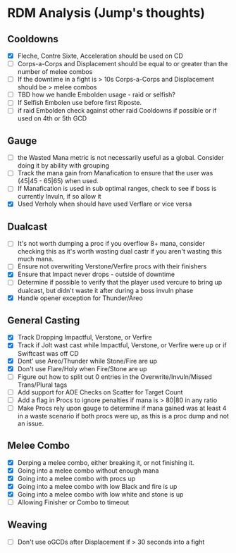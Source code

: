 # RDM Analysis (Jump's thoughts)

## Cooldowns
- [X] Fleche, Contre Sixte, Acceleration should be used on CD
- [ ] Corps-a-Corps and Displacement should be equal to or greater than the number of melee combos
- [ ] If the downtime in a fight is > 10s Corps-a-Corps and Displacement should be > melee combos
- [ ] TBD how we handle Embolden usage - raid or selfish?
- [ ] If Selfish Embolen use before first Riposte.
- [ ] if raid Embolden check against other raid Cooldowns if possible or if used on 4th or 5th GCD

## Gauge
- [ ] the Wasted Mana metric is not necessarily useful as a global.  Consider doing it by ability with grouping
- [ ] Track the mana gain from Manafication to ensure that the user was (45|45 - 65|65) when used.
- [ ] If Manafication is used in sub optimal ranges, check to see if boss is currently Invuln, if so allow it
- [X] Used Verholy when should have used Verflare or vice versa

## Dualcast
- [ ] It's not worth dumping a proc if you overflow 8+ mana, consider checking this as it's worth wasting dual castr if you aren't wasting this much mana.
- [ ] Ensure not overwriting Verstone/Verfire procs with their finishers
- [X] Ensure that Impact never drops - outside of downtime
- [ ] Determine if possible to verify that the player used vercure to bring up dualcast, but didn't waste it after during a boss invuln phase
- [X] Handle opener exception for Thunder/Areo

## General Casting
- [X] Track Dropping Impactful, Verstone, or Verfire
- [X] Track if Jolt wast cast while Impactful, Verstone, or Verfire were up or if Swiftcast was off CD
- [X] Dont' use Areo/Thunder while Stone/Fire are up
- [X] Don't use Flare/Holy when Fire/Stone are up
- [ ] Figure out how to split out 0 entries in the Overwrite/Invuln/Missed Trans/Plural tags
- [ ] Add support for AOE Checks on Scatter for Target Count
- [ ] Add a flag in Procs to ignore penalties if mana is > 80|80 in any ratio
- [ ] Make Procs rely upon gauge to determine if mana gained was at least 4 in a waste scenario if both procs were up, as this is a proc dump and not an issue.

## Melee Combo
- [X] Derping a melee combo, either breaking it, or not finishing it.
- [X] Going into a melee combo without enough mana
- [X] Going into a melee combo with procs up
- [X] Going into a melee combo with low Black and fire is up
- [X] Going into a melee combo with low white and stone is up
- [ ] Allowing Finisher or Combo to timeout

## Weaving
- [ ] Don't use oGCDs after Displacement if > 30 seconds into a fight
